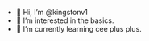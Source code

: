 - 👋 Hi, I’m @kingstonv1
- 👀 I’m interested in the basics.
- 🌱 I’m currently learning cee plus plus.
